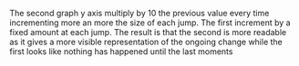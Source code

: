 The second graph y axis multiply by 10 the previous value every time incrementing more an more the size of each jump. The first increment by a fixed amount at each jump.
The result is that the second is more readable as it gives a more visible representation of the ongoing change while the first looks like nothing has happened until the last moments